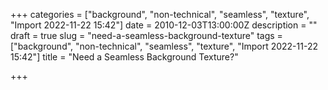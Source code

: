 +++
categories = ["background", "non-technical", "seamless", "texture", "Import 2022-11-22 15:42"]
date = 2010-12-03T13:00:00Z
description = ""
draft = true
slug = "need-a-seamless-background-texture"
tags = ["background", "non-technical", "seamless", "texture", "Import 2022-11-22 15:42"]
title = "Need a Seamless Background Texture?"

+++




